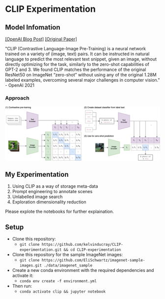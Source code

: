 # CLIP Experimentation

## Model Infomation
[[OpenAI Blog Post]](https://openai.com/blog/clip/) [[Original Paper]](https://arxiv.org/abs/2103.00020)

"CLIP (Contrastive Language-Image Pre-Training) is a neural network trained on a variety of (image, text) pairs. It can be instructed in natural language to predict the most relevant text snippet, given an image, without directly optimizing for the task, similarly to the zero-shot capabilities of GPT-2 and 3. We found CLIP matches the performance of the original ResNet50 on ImageNet “zero-shot” without using any of the original 1.28M labeled examples, overcoming several major challenges in computer vision." - OpenAI 2021

### Approach
![CLIP](presentation_images/CLIP.png)

## My Experimentation
1. Using CLIP as a way of storage meta-data
2. Prompt engineering to annotate scenes
3. Unlabelled image search
4. Exploration dimensionality reduction

Please explote the notebooks for further explaination.

## Setup
- Clone this repository:
  - ```git clone https://github.com/kelvinducray/CLIP-experimentation.git && cd CLIP-experimentation```
- Clone this repository for the sample ImageNet images:
  - ```git clone https://github.com/EliSchwartz/imagenet-sample-images.git ./data/imagenet_sample```
- Create a new conda environment with the required dependencies and activate it:
  - ```conda env create -f environment.yml```
- Then run:
  - ```conda activate clip && jupyter notebook```
